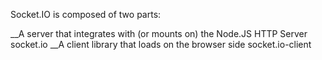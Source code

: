 Socket.IO is composed of two parts:

__A server that integrates with (or mounts on) the Node.JS HTTP Server socket.io
__A client library that loads on the browser side socket.io-client